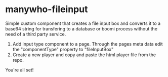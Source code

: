 # manywho-fileinput
Simple custom component that creates a file input box and converts it to a base64 string for transfering to a database or boomi process without the need of a third party service. 

1. Add input type component to a page. Through the pages meta data edit the "componentType" property to "fileInputBox"
2. Create a new player and copy and paste the html player file from the repo.

You're all set!
